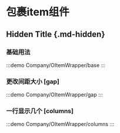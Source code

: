 # 包裹item组件

## Hidden Title {.md-hidden}

### 基础用法

:::demo
Company/OItemWrapper/base
:::

### 更改间距大小 [gap]

:::demo
Company/OItemWrapper/gap
:::

### 一行显示几个 [columns]

:::demo
Company/OItemWrapper/columns
:::